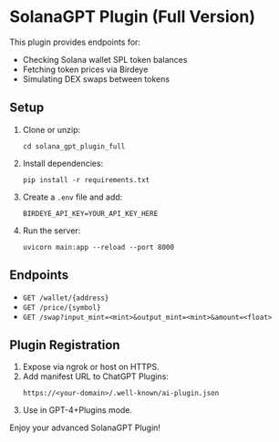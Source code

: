 # SolanaGPT Plugin (Full Version)

This plugin provides endpoints for:
- Checking Solana wallet SPL token balances
- Fetching token prices via Birdeye
- Simulating DEX swaps between tokens

## Setup

1. Clone or unzip:
   ```
   cd solana_gpt_plugin_full
   ```

2. Install dependencies:
   ```
   pip install -r requirements.txt
   ```

3. Create a `.env` file and add:
   ```
   BIRDEYE_API_KEY=YOUR_API_KEY_HERE
   ```

4. Run the server:
   ```
   uvicorn main:app --reload --port 8000
   ```

## Endpoints

- `GET /wallet/{address}`  
- `GET /price/{symbol}`  
- `GET /swap?input_mint=<mint>&output_mint=<mint>&amount=<float>`

## Plugin Registration

1. Expose via ngrok or host on HTTPS.
2. Add manifest URL to ChatGPT Plugins:
   ```
   https://<your-domain>/.well-known/ai-plugin.json
   ```
3. Use in GPT-4+Plugins mode.

Enjoy your advanced SolanaGPT Plugin!
